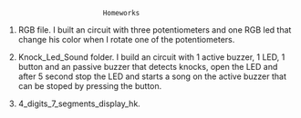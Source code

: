 							Homeworks

1. RGB file. I built an circuit with three potentiometers and one RGB led that change his color when I rotate one of the potentiometers.

2. Knock_Led_Sound folder. I build an circuit with 1 active buzzer, 1 LED, 1 button and an passive buzzer that detects knocks, open the LED and after 5 second stop the LED and  starts a song on the active buzzer that can be stoped by pressing the button.

3. 4_digits_7_segments_display_hk. 
